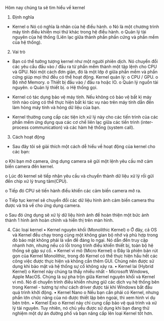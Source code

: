 Hôm nay chúng ta sẽ tìm hiểu về kernel
1.	Định nghĩa
-	Kernel 
o	Nó có nghĩa là nhân của hệ điều hành.
o	Nó là một chương trình máy tính điều khiển mọi thứ khác trong hệ điều hành.
o	Quản lý tài nguyên của hệ thống (Liên lạc giữa thành phần phần cứng và phần mềm của hệ thống).
 
2.	Vai trò
-	Bạn có thể tưởng tượng kernel như một người phiên dịch. Nó chuyển đổi các yêu cầu đầu vào / đầu ra từ phần mềm thành một tập lệnh cho CPU và GPU. Nói một cách đơn giản, đó là một lớp ở giữa phần mềm và phần cứng giúp mọi thứ đều có thể hoạt động. Kernel quản lý:
o	CPU / GPU.
o	Bộ nhớ Memory.
o	Thiết bị đầu vào / đầu ra hoặc IO.
o	Quản lý nguồn tài nguyên.
o	Quản lý thiết bị.
o	Hệ thống gọi.
 
-	Kernel có tác dụng bảo vệ máy tính. Nếu không có bảo vệ bất kì máy tính nào cũng có thể thực hiện bất kì tác vụ nào trên máy tính dẫn đến làm hỏng máy tính và hỏng dữ liệu của bạn.
-	Kernel thường cung cấp các tiện ích xử lý này cho các tiến trình của các phần mềm ứng dụng qua các cơ chế liên lạc giữa các tiến trình (inter-process communication) và các hàm hệ thống (system call).

3.	Cách hoạt động
-	Sau đây tôi sẽ giải thích một cách dễ hiểu về hoạt động của kernel cho các bạn:






o	Khi bạn mở camera, ứng dụng camera sẽ gửi một lệnh yêu cầu mở cảm biến camera đến kernel.
 
o	Lúc đó kernel sẽ tiếp nhận yêu cầu và chuyển thành dữ liệu xử lý rồi gửi đến chip xử lý trung tâm(CPU).
    
o	Tiếp đó CPU sẽ tiến hành điều khiển các cảm biến camera mở ra. 
 
o	Tiếp tục kernel sẽ chuyển đổi các dữ liệu hình ảnh cảm biến camera thu được và trả về cho ứng dụng camera.
   
o	Sau đó ứng dụng sẽ xử lý dữ liệu hình ảnh để hoàn thiện một bức ảnh thành 1 hình ảnh hoàn chỉnh và hiển thị trên màn hình.

 
4.	Các loại kernel
•	Kernel nguyên khối (Monolithic Kernel)
o	Ở đây, cả OS và Kernel đều chạy trong cùng một không gian bộ nhớ và phù hợp trong đó bảo mật không phải là vấn đề đáng lo ngại. Nó dẫn đến truy cập nhanh hơn, nhưng nếu có lỗi trong trình điều khiển thiết bị, toàn bộ hệ thống sẽ gặp sự cố.
•	Kernel vi mô (Micro Kernel)
o	Đây là phiên bản rút gọn của Kernel Monolithic, trong đó Kernel có thể thực hiện hầu hết các công việc được thực hiện và không cần thêm GUI. Chúng nên được sử dụng khi bảo mật và hệ thống sự cố không xảy ra.
•	Kernel lai (Hybrid Kernel)
o	Kernel này chúng ta thấy nhiều nhất - Microsoft Windows, Apple MacOS. Chúng là sự pha trộn giữa Kernel nguyên khối và Kernel vi mô. Nó di chuyển trình điều khiển nhưng giữ các dịch vụ hệ thống bên trong Kernel - tương tự như cách driver được tải khi Windows bắt đầu quá trình khởi động.
•	Kernel Nano
o	Nếu bạn cần phải có Kernel, nhưng phần lớn chức năng của nó được thiết lập bên ngoài, thì xem hình ví dụ bên trên.
•	Kernel Exo
o	Kernel này chỉ cung cấp bảo vệ quá trình và xử lý tài nguyên. Tuy nhiên, nó chủ yếu được sử dụng khi bạn đang thử nghiệm một dự án đường phố và bạn nâng cấp lên loại Kernel tốt hơn.

